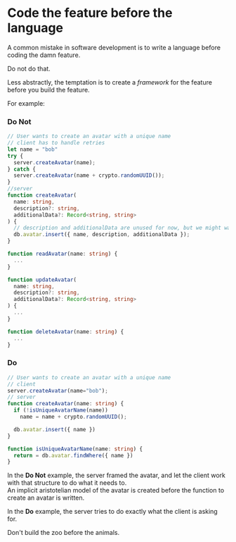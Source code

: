 # Code the feature before the language

A common mistake in software development is to write a language before coding the damn feature.

Do not do that.

Less abstractly, the temptation is to create a _framework_ for the feature before you build the feature.

For example:

### Do Not

```ts
// User wants to create an avatar with a unique name
// client has to handle retries
let name = "bob"
try {
  server.createAvatar(name);
} catch {
  server.createAvatar(name + crypto.randomUUID());
}
//server
function createAvatar(
  name: string,
  description?: string,
  additionalData?: Record<string, string>
) {
  // description and additionalData are unused for now, but we might want them later
  db.avatar.insert({ name, description, additionalData });
}

function readAvatar(name: string) {
  ...
}

function updateAvatar(
  name: string,
  description?: string,
  additionalData?: Record<string, string>
) {
  ...
}

function deleteAvatar(name: string) {
  ...
}
```

### Do

```ts
// User wants to create an avatar with a unique name
// client
server.createAvatar(name="bob");
// server
function createAvatar(name: string) {
  if (!isUniqueAvatarName(name))
    name = name + crypto.randomUUID();

  db.avatar.insert({ name })
}

function isUniqueAvatarName(name: string) {
  return = db.avatar.findWhere({ name })
}
```

In the **Do Not** example, the server framed the avatar, and let the client work with that structure to do what it needs to.  
An implicit aristotelian model of the avatar is created before the function to create an avatar is written.

In the **Do** example, the server tries to do exactly what the client is asking for.

Don't build the zoo before the animals.
